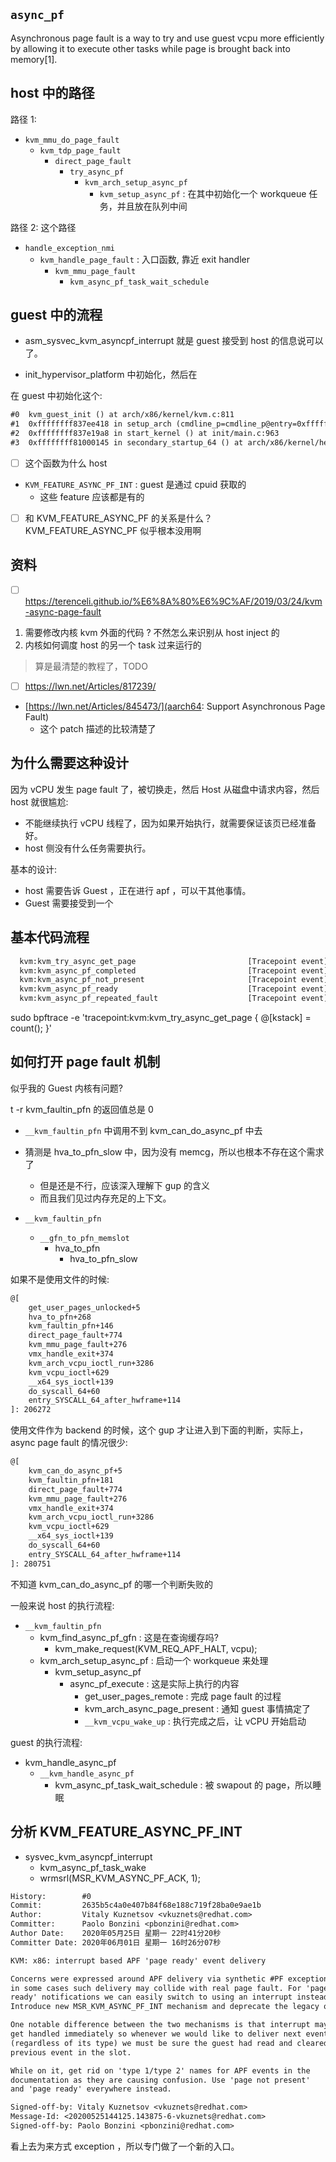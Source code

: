 ## `async_pf`
Asynchronous page fault is a way to try and use guest vcpu more efficiently by allowing it to execute other tasks while page is brought back into memory[1].


## host 中的路径
路径 1:
- `kvm_mmu_do_page_fault`
  - `kvm_tdp_page_fault`
    - `direct_page_fault`
      - `try_async_pf`
        - `kvm_arch_setup_async_pf`
          - `kvm_setup_async_pf` : 在其中初始化一个 workqueue 任务，并且放在队列中间

路径 2: 这个路径
- `handle_exception_nmi`
  - `kvm_handle_page_fault` : 入口函数, 靠近 exit handler
    - `kvm_mmu_page_fault`
      - `kvm_async_pf_task_wait_schedule`

## guest 中的流程
- asm_sysvec_kvm_asyncpf_interrupt 就是 guest 接受到 host 的信息说可以了。

- init_hypervisor_platform 中初始化，然后在

在 guest 中初始化这个:
```txt
#0  kvm_guest_init () at arch/x86/kernel/kvm.c:811
#1  0xffffffff837ee418 in setup_arch (cmdline_p=cmdline_p@entry=0xffffffff82e03f18) at arch/x86/kernel/setup.c:1282
#2  0xffffffff837e19a8 in start_kernel () at init/main.c:963
#3  0xffffffff81000145 in secondary_startup_64 () at arch/x86/kernel/head_64.S:358
```
- [ ] 这个函数为什么 host

- `KVM_FEATURE_ASYNC_PF_INT` : guest 是通过 cpuid 获取的
  - 这些 feature 应该都是有的


- [ ] 和 KVM_FEATURE_ASYNC_PF 的关系是什么？ KVM_FEATURE_ASYNC_PF 似乎根本没用啊

## 资料
- [ ] https://terenceli.github.io/%E6%8A%80%E6%9C%AF/2019/03/24/kvm-async-page-fault
1. 需要修改内核 kvm 外面的代码 ? 不然怎么来识别从 host inject 的
2. 内核如何调度 host 的另一个 task 过来运行的
> 算是最清楚的教程了，TODO
- [ ] https://lwn.net/Articles/817239/

- [https://lwn.net/Articles/845473/](aarch64: Support Asynchronous Page Fault)
  - 这个 patch 描述的比较清楚了

## 为什么需要这种设计
因为 vCPU 发生 page fault 了，被切换走，然后 Host 从磁盘中请求内容，然后 host 就很尴尬:
- 不能继续执行 vCPU 线程了，因为如果开始执行，就需要保证该页已经准备好。
- host 侧没有什么任务需要执行。

基本的设计:
- host 需要告诉 Guest ，正在进行 apf ，可以干其他事情。
- Guest 需要接受到一个

## 基本代码流程

```txt
  kvm:kvm_try_async_get_page                         [Tracepoint event]
  kvm:kvm_async_pf_completed                         [Tracepoint event]
  kvm:kvm_async_pf_not_present                       [Tracepoint event]
  kvm:kvm_async_pf_ready                             [Tracepoint event]
  kvm:kvm_async_pf_repeated_fault                    [Tracepoint event]
```

sudo bpftrace -e 'tracepoint:kvm:kvm_try_async_get_page { @[kstack] = count(); }'

## 如何打开 page fault 机制
似乎我的 Guest 内核有问题?

t -r kvm_faultin_pfn 的返回值总是 0

- `__kvm_faultin_pfn` 中调用不到 kvm_can_do_async_pf 中去


- 猜测是 hva_to_pfn_slow 中，因为没有 memcg，所以也根本不存在这个需求了
  - 但是还是不行，应该深入理解下 gup 的含义
  - 而且我们见过内存充足的上下文。

- `__kvm_faultin_pfn`
  - `__gfn_to_pfn_memslot`
    - hva_to_pfn
      - hva_to_pfn_slow

如果不是使用文件的时候:
```txt
@[
    get_user_pages_unlocked+5
    hva_to_pfn+268
    kvm_faultin_pfn+146
    direct_page_fault+774
    kvm_mmu_page_fault+276
    vmx_handle_exit+374
    kvm_arch_vcpu_ioctl_run+3286
    kvm_vcpu_ioctl+629
    __x64_sys_ioctl+139
    do_syscall_64+60
    entry_SYSCALL_64_after_hwframe+114
]: 206272
```

使用文件作为 backend 的时候，这个 gup 才让进入到下面的判断，实际上，async page fault 的情况很少:
```txt
@[
    kvm_can_do_async_pf+5
    kvm_faultin_pfn+181
    direct_page_fault+774
    kvm_mmu_page_fault+276
    vmx_handle_exit+374
    kvm_arch_vcpu_ioctl_run+3286
    kvm_vcpu_ioctl+629
    __x64_sys_ioctl+139
    do_syscall_64+60
    entry_SYSCALL_64_after_hwframe+114
]: 280751
```

不知道 kvm_can_do_async_pf 的哪一个判断失败的

一般来说 host 的执行流程:
- `__kvm_faultin_pfn`
    - kvm_find_async_pf_gfn : 这是在查询缓存吗?
		- kvm_make_request(KVM_REQ_APF_HALT, vcpu);
    - kvm_arch_setup_async_pf : 启动一个 workqueue 来处理
      - kvm_setup_async_pf
        - async_pf_execute : 这是实际上执行的内容
          - get_user_pages_remote : 完成 page fault 的过程
          - kvm_arch_async_page_present : 通知 guest 事情搞定了
          - `__kvm_vcpu_wake_up` : 执行完成之后，让 vCPU 开始启动

guest 的执行流程:
- kvm_handle_async_pf
  - `__kvm_handle_async_pf`
    - kvm_async_pf_task_wait_schedule : 被 swapout 的 page，所以睡眠

## 分析 KVM_FEATURE_ASYNC_PF_INT

- sysvec_kvm_asyncpf_interrupt
  - kvm_async_pf_task_wake
  - wrmsrl(MSR_KVM_ASYNC_PF_ACK, 1);

```diff
History:        #0
Commit:         2635b5c4a0e407b84f68e188c719f28ba0e9ae1b
Author:         Vitaly Kuznetsov <vkuznets@redhat.com>
Committer:      Paolo Bonzini <pbonzini@redhat.com>
Author Date:    2020年05月25日 星期一 22时41分20秒
Committer Date: 2020年06月01日 星期一 16时26分07秒

KVM: x86: interrupt based APF 'page ready' event delivery

Concerns were expressed around APF delivery via synthetic #PF exception as
in some cases such delivery may collide with real page fault. For 'page
ready' notifications we can easily switch to using an interrupt instead.
Introduce new MSR_KVM_ASYNC_PF_INT mechanism and deprecate the legacy one.

One notable difference between the two mechanisms is that interrupt may not
get handled immediately so whenever we would like to deliver next event
(regardless of its type) we must be sure the guest had read and cleared
previous event in the slot.

While on it, get rid on 'type 1/type 2' names for APF events in the
documentation as they are causing confusion. Use 'page not present'
and 'page ready' everywhere instead.

Signed-off-by: Vitaly Kuznetsov <vkuznets@redhat.com>
Message-Id: <20200525144125.143875-6-vkuznets@redhat.com>
Signed-off-by: Paolo Bonzini <pbonzini@redhat.com>
```
看上去为来方式 exception ，所以专门做了一个新的入口。
